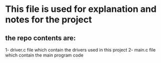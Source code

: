 # This file is  used for explanation and notes for the project
## the repo contents are:
1- driver.c file which contain the drivers used in this project
2- main.c file which contain the main program code 
